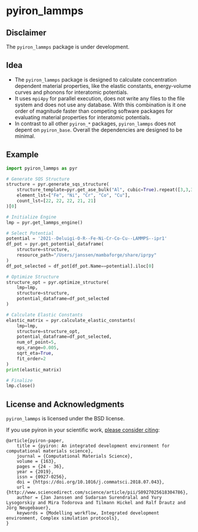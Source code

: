 # pyiron_lammps

## Disclaimer
The `pyiron_lammps` package is under development. 

## Idea
* The `pyiron_lammps` package is designed to calculate concentration dependent material properties, like the elastic constants, energy-volume curves and phonons for interatomic potentials. 
* It uses `mpi4py` for parallel execution, does not write any files to the file system and does not use any database. With this combination is it one order of magnitude faster than competing software packages for evaluating material properties for interatomic potentials. 
* In contrast to all other `pyiron_*` packages, `pyiron_lammps` does not depent on `pyiron_base`. Overall the dependencies are designed to be minimal. 

## Example
```python
import pyiron_lammps as pyr

# Generate SQS Structure
structure = pyr.generate_sqs_structure(
    structure_template=pyr.get_ase_bulk("Al", cubic=True).repeat([3,3,3]), 
    element_lst=["Fe", "Ni", "Cr", "Co", "Cu"], 
    count_lst=[22, 22, 22, 21, 21]
)[0]

# Initialize Engine 
lmp = pyr.get_lammps_engine()

# Select Potential
potential = '2021--Deluigi-O-R--Fe-Ni-Cr-Co-Cu--LAMMPS--ipr1'
df_pot = pyr.get_potential_dataframe(
    structure=structure, 
    resource_path="/Users/janssen/mambaforge/share/iprpy"
)
df_pot_selected = df_pot[df_pot.Name==potential].iloc[0]

# Optimize Structure
structure_opt = pyr.optimize_structure(
    lmp=lmp, 
    structure=structure, 
    potential_dataframe=df_pot_selected
)

# Calculate Elastic Constants
elastic_matrix = pyr.calculate_elastic_constants(
    lmp=lmp, 
    structure=structure_opt, 
    potential_dataframe=df_pot_selected, 
    num_of_point=5, 
    eps_range=0.005, 
    sqrt_eta=True, 
    fit_order=2
)
print(elastic_matrix)

# Finalize
lmp.close()
```

## License and Acknowledgments
`pyiron_lammps` is licensed under the BSD license.

If you use pyiron in your scientific work, [please consider citing](http://www.sciencedirect.com/science/article/pii/S0927025618304786):

```
@article{pyiron-paper,
    title = {pyiron: An integrated development environment for computational materials science},
    journal = {Computational Materials Science},
    volume = {163},
    pages = {24 - 36},
    year = {2019},
    issn = {0927-0256},
    doi = {https://doi.org/10.1016/j.commatsci.2018.07.043},
    url = {http://www.sciencedirect.com/science/article/pii/S0927025618304786},
    author = {Jan Janssen and Sudarsan Surendralal and Yury Lysogorskiy and Mira Todorova and Tilmann Hickel and Ralf Drautz and Jörg Neugebauer},
    keywords = {Modelling workflow, Integrated development environment, Complex simulation protocols},
}
```

